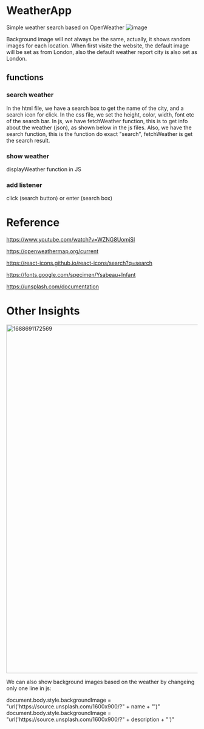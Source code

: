 # WeatherApp
Simple weather search based on OpenWeather
![image](https://github.com/KarenYu729/WeatherApp/assets/97644710/a38c844f-9193-4951-a180-a6de630deb38)

Background image will not always be the same, actually, it shows random images for each location. When first visite the website, the default image will be set as from London, also the default weather report city is also set as London. 

## functions
### search weather 
In the html file, we have a search box to get the name of the city, and a search icon for click.
In the css file, we set the height, color, width, font etc of the search bar.
In js, we have fetchWeather function, this is to get info about the weather (json), as shown below in the js files.
Also, we have the search function, this is the function do exact "search", fetchWeather is get the search result.
### show weather
displayWeather function in JS
### add listener
click (search button) or enter (search box)

# Reference
<a>https://www.youtube.com/watch?v=WZNG8UomjSI</a>

<a>https://openweathermap.org/current</a>

<a>https://react-icons.github.io/react-icons/search?q=search</a>

<a>https://fonts.google.com/specimen/Ysabeau+Infant</a>

<a>https://unsplash.com/documentation</a>


# Other Insights
<img width="919" alt="1688691172569" src="https://github.com/KarenYu729/WeatherApp/assets/97644710/e6c6bf93-1d84-4cb3-bb01-7dd1d5acbee3">

We can also show background images based on the weather by changeing only one line in js:

<div>document.body.style.backgroundImage = "url('https://source.unsplash.com/1600x900/?" + name + "')"</div>

<div>document.body.style.backgroundImage = "url('https://source.unsplash.com/1600x900/?" + description + "')"</div>



